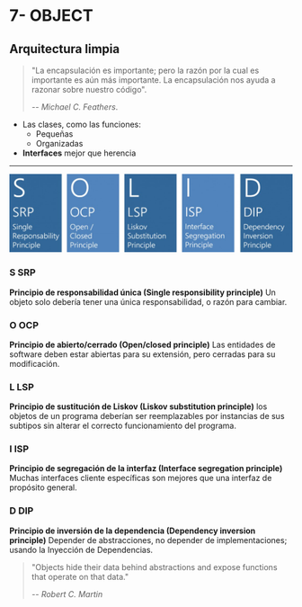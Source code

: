 # 7- OBJECT

## Arquitectura limpia

> "La encapsulación es importante; pero la razón por la cual es importante es aún más importante. La encapsulación nos ayuda a razonar sobre nuestro código".
>
> -- _Michael C. Feathers_.

* Las clases, como las funciones:
  * Pequeñas
  * Organizadas
* **Interfaces** mejor que herencia

---

![SOLID](./solid.jpg)

### S SRP

**Principio de responsabilidad única (Single responsibility principle)**
Un objeto solo debería tener una única responsabilidad, o razón para cambiar.

### O OCP

**Principio de abierto/cerrado (Open/closed principle)**
Las entidades de software deben estar abiertas para su extensión, pero cerradas para su modificación.

### L LSP

**Principio de sustitución de Liskov (Liskov substitution principle)**
los objetos de un programa deberían ser reemplazables por instancias de sus subtipos sin alterar el correcto funcionamiento del programa.

### I ISP

**Principio de segregación de la interfaz (Interface segregation principle)**
Muchas interfaces cliente específicas son mejores que una interfaz de propósito general.​

### D DIP

**Principio de inversión de la dependencia (Dependency inversion principle)**
Depender de abstracciones, no depender de implementaciones; usando la Inyección de Dependencias.

> "Objects hide their data behind abstractions and expose functions that operate on that data."
>
> -- _Robert C. Martin_
